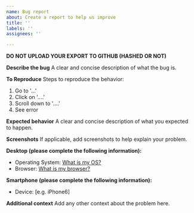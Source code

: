 ```yaml
---
name: Bug report
about: Create a report to help us improve
title: ''
labels: ''
assignees: ''

---
```


**DO NOT UPLOAD YOUR EXPORT TO GITHUB (HASHED OR NOT)**

**Describe the bug**
A clear and concise description of what the bug is.

**To Reproduce**
Steps to reproduce the behavior:
1. Go to '...'
2. Click on '....'
3. Scroll down to '....'
4. See error

**Expected behavior**
A clear and concise description of what you expected to happen.

**Screenshots**
If applicable, add screenshots to help explain your problem.

**Desktop (please complete the following information):**
 - Operating System: [What is my OS?](https://whatsmyos.com/)
 - Browser: [What is my browser?](https://www.whatismybrowser.com/)

**Smartphone (please complete the following information):**
 - Device: [e.g. iPhone6]

**Additional context**
Add any other context about the problem here.
